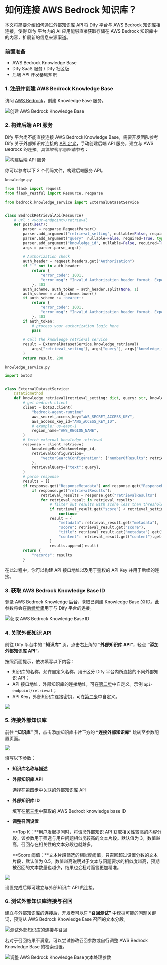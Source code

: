 # 如何连接 AWS Bedrock 知识库？

本文将简要介绍如何通过外部知识库 API 将 Dify 平台与 AWS Bedrock 知识库相连接，使得 Dify 平台内的 AI 应用能够直接获取存储在 AWS Bedrock 知识库中的内容，扩展新的信息来源渠道。

### 前置准备

* AWS Bedrock Knowledge Base
* Dify SaaS 服务 / Dify 社区版
* 后端 API 开发基础知识

### 1. 注册并创建 AWS Bedrock Knowledge Base

访问 [AWS Bedrock](https://aws.amazon.com/bedrock/)，创建 Knowledge Base 服务。

![创建 AWS Bedrock Knowledge Base](https://assets-docs.dify.ai/dify-enterprise-mintlify/zh_CN/learn-more/use-cases/1bf24647a5ffeba4accecd1052011980.png)

### 2. 构建后端 API 服务

Dify 平台尚不能直接连接 AWS Bedrock Knowledge Base，需要开发团队参考 Dify 关于外部知识库连接的 [API 定义](../../guides/knowledge-base/external-knowledge-api-documentation.md)，手动创建后端 API 服务，建立与 AWS Bedrock 的连接。具体架构示意图请参考：

![构建后端 API 服务](https://assets-docs.dify.ai/dify-enterprise-mintlify/zh_CN/learn-more/use-cases/c57ce0a77ee668268f53e91497bd5c2b.png)

你可以参考以下 2 个代码文件，构建后端服务 API。

`knowledge.py`

```python
from flask import request
from flask_restful import Resource, reqparse

from bedrock.knowledge_service import ExternalDatasetService


class BedrockRetrievalApi(Resource):
    # url : <your-endpoint>/retrieval
    def post(self):
        parser = reqparse.RequestParser()
        parser.add_argument("retrieval_setting", nullable=False, required=True, type=dict, location="json")
        parser.add_argument("query", nullable=False, required=True, type=str,)
        parser.add_argument("knowledge_id", nullable=False, required=True, type=str)
        args = parser.parse_args()

        # Authorization check
        auth_header = request.headers.get("Authorization")
        if " " not in auth_header:
            return {
                "error_code": 1001,
                "error_msg": "Invalid Authorization header format. Expected 'Bearer <api-key>' format."
            }, 403
        auth_scheme, auth_token = auth_header.split(None, 1)
        auth_scheme = auth_scheme.lower()
        if auth_scheme != "bearer":
            return {
                "error_code": 1001,
                "error_msg": "Invalid Authorization header format. Expected 'Bearer <api-key>' format."
            }, 403
        if auth_token:
            # process your authorization logic here
            pass

        # Call the knowledge retrieval service
        result = ExternalDatasetService.knowledge_retrieval(
            args["retrieval_setting"], args["query"], args["knowledge_id"]
        )
        return result, 200
```

`knowledge_service.py`

```python
import boto3


class ExternalDatasetService:
    @staticmethod
    def knowledge_retrieval(retrieval_setting: dict, query: str, knowledge_id: str):
        # get bedrock client
        client = boto3.client(
            "bedrock-agent-runtime",
            aws_secret_access_key="AWS_SECRET_ACCESS_KEY",
            aws_access_key_id="AWS_ACCESS_KEY_ID",
            # example: us-east-1
            region_name="AWS_REGION_NAME",
        )
        # fetch external knowledge retrieval
        response = client.retrieve(
            knowledgeBaseId=knowledge_id,
            retrievalConfiguration={
                "vectorSearchConfiguration": {"numberOfResults": retrieval_setting.get("top_k"), "overrideSearchType": "HYBRID"}
            },
            retrievalQuery={"text": query},
        )
        # parse response
        results = []
        if response.get("ResponseMetadata") and response.get("ResponseMetadata").get("HTTPStatusCode") == 200:
            if response.get("retrievalResults"):
                retrieval_results = response.get("retrievalResults")
                for retrieval_result in retrieval_results:
                    # filter out results with score less than threshold
                    if retrieval_result.get("score") < retrieval_setting.get("score_threshold", .0):
                        continue
                    result = {
                        "metadata": retrieval_result.get("metadata"),
                        "score": retrieval_result.get("score"),
                        "title": retrieval_result.get("metadata").get("x-amz-bedrock-kb-source-uri"),
                        "content": retrieval_result.get("content").get("text"),
                    }
                    results.append(result)
        return {
            "records": results
        }
```

在此过程中，你可以构建 API 接口地址以及用于鉴权的 API Key 并用于后续的连接。

### 3. 获取 AWS Bedrock Knowledge Base ID

登录 AWS Bedrock Knowledge 后台，获取已创建 Knowledge Base 的 ID。此参数将会在[后续步骤](how-to-connect-aws-bedrock.md#id-5.-lian-jie-wai-bu-zhi-shi-ku)用于与 Dify 平台的连接。

![获取 AWS Bedrock Knowledge Base ID](https://assets-docs.dify.ai/dify-enterprise-mintlify/zh_CN/learn-more/use-cases/03fd7e383daf419765bbfd05c3742923.png)

### 4. 关联外部知识 API

前往 Dify 平台中的 **“知识库”** 页，点击右上角的 **“外部知识库 API”**，轻点 **“添加外部知识库 API”**。

按照页面提示，依次填写以下内容：

* 知识库的名称，允许自定义名称，用于区分 Dify 平台内所连接的不同外部知识 API；
* API 接口地址，外部知识库的连接地址，可在[第二步](how-to-connect-aws-bedrock.md#id-2.-gou-jian-hou-duan-api-fu-wu)中自定义。示例 `api-endpoint/retrieval`；
* API Key，外部知识库连接密钥，可在[第二步](how-to-connect-aws-bedrock.md#id-2.-gou-jian-hou-duan-api-fu-wu)中自定义。

![](https://assets-docs.dify.ai/dify-enterprise-mintlify/zh_CN/learn-more/use-cases/4f2ce69f8c59e788beb91303c68db571.png)

### 5. 连接外部知识库

前往 **“知识库”** 页，点击添加知识库卡片下方的 **“连接外部知识库”** 跳转至参数配置页面。

![](https://assets-docs.dify.ai/dify-enterprise-mintlify/zh_CN/learn-more/use-cases/c3c30c7ed923ee1d7986e92bb35186c6.png)

填写以下参数：

* **知识库名称与描述**
*   **外部知识库 API**

    选择在[第四步](how-to-connect-aws-bedrock.md#id-4.-guan-lian-wai-bu-zhi-shi-api)中关联的外部知识库 API
*   **外部知识库 ID**

    填写在[第三步](how-to-connect-aws-bedrock.md#id-3.-huo-qu-aws-bedrock-knowledge-base-id)中获取的 AWS Bedrock knowledge base ID
*   **调整召回设置**

    \*\*Top K：\*\*用户发起提问时，将请求外部知识 API 获取相关性较高的内容分段。该参数用于筛选与用户问题相似度较高的文本片段。默认值为 3，数值越高，召回存在相关性的文本分段也就越多。

    \*\*Score 阈值：\*\*文本片段筛选的相似度阈值，只召回超过设置分数的文本片段，默认值为 0.5。数值越高说明对于文本与问题要求的相似度越高，预期被召回的文本数量也越少，结果也会相对而言更加精准。

![](https://assets-docs.dify.ai/dify-enterprise-mintlify/zh_CN/learn-more/use-cases/58c324c08c1c5fc23ab31e04967ae449.png)

设置完成后即可建立与外部知识库 API 的连接。

### 6. 测试外部知识库连接与召回

建立与外部知识库的连接后，开发者可以在 **“召回测试”** 中模拟可能的问题关键词，预览从 AWS Bedrock Knowledge Base 召回的文本分段。

![测试外部知识库的连接与召回](https://assets-docs.dify.ai/dify-enterprise-mintlify/zh_CN/learn-more/use-cases/fbc64f060f9fda83847428439b07c247.png)

若对于召回结果不满意，可以尝试修改召回参数或自行调整 AWS Bedrock Knowledge Base 的检索设置。

![调整 AWS Bedrock Knowledge Base 文本处理参数](https://assets-docs.dify.ai/dify-enterprise-mintlify/zh_CN/learn-more/use-cases/0984a89e4cf2a1150ec3160da14c656e.png)

